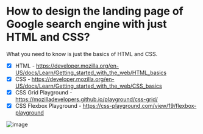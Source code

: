 # How to design the landing page of Google search engine with just HTML and CSS?
What you need to know is just the basics of HTML and CSS. 

* [x] HTML - https://developer.mozilla.org/en-US/docs/Learn/Getting_started_with_the_web/HTML_basics
* [x] CSS - https://developer.mozilla.org/en-US/docs/Learn/Getting_started_with_the_web/CSS_basics
* [x] CSS Grid Playground - https://mozilladevelopers.github.io/playground/css-grid/
* [x] CSS Flexbox Playground - https://css-playground.com/view/19/flexbox-playground

![image](https://user-images.githubusercontent.com/65546555/167660194-f74e7e39-e439-4e77-815a-cce0cc3b3f4b.png)

